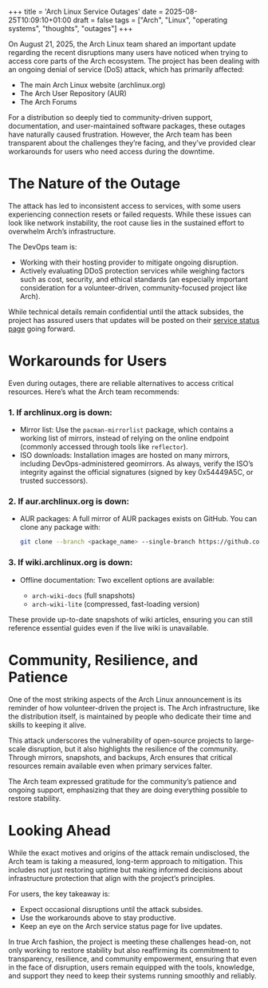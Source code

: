 +++
title = 'Arch Linux Service Outages'
date = 2025-08-25T10:09:10+01:00
draft = false
tags = ["Arch", "Linux", "operating systems", "thoughts", "outages"]
+++

On August 21, 2025, the Arch Linux team shared an important update regarding the recent disruptions many users have noticed when trying to access core parts of the Arch ecosystem. The project has been dealing with an ongoing denial of service (DoS) attack, which has primarily affected:

+ The main Arch Linux website (archlinux.org)
+ The Arch User Repository (AUR)
+ The Arch Forums

For a distribution so deeply tied to community-driven support, documentation, and user-maintained software packages, these outages have naturally caused frustration. However, the Arch team has been transparent about the challenges they’re facing, and they’ve provided clear workarounds for users who need access during the downtime.


# The Nature of the Outage

The attack has led to inconsistent access to services, with some users experiencing connection resets or failed requests. While these issues can look like network instability, the root cause lies in the sustained effort to overwhelm Arch’s infrastructure.

The DevOps team is:

* Working with their hosting provider to mitigate ongoing disruption.
* Actively evaluating DDoS protection services while weighing factors such as cost, security, and ethical standards (an especially important consideration for a volunteer-driven, community-focused project like Arch).

While technical details remain confidential until the attack subsides, the project has assured users that updates will be posted on their [service status page](https://status.archlinux.org/) going forward.


# Workarounds for Users

Even during outages, there are reliable alternatives to access critical resources. Here’s what the Arch team recommends:

### 1. If archlinux.org is down:

+ Mirror list: Use the `pacman-mirrorlist` package, which contains a working list of mirrors, instead of relying on the online endpoint (commonly accessed through tools like `reflector`).
+ ISO downloads: Installation images are hosted on many mirrors, including DevOps-administered geomirrors. As always, verify the ISO’s integrity against the official signatures (signed by key 0x54449A5C, or trusted successors).

### 2. If aur.archlinux.org is down:

+ AUR packages: A full mirror of AUR packages exists on GitHub. You can clone any package with:

  ```bash
  git clone --branch <package_name> --single-branch https://github.com/archlinux/aur.git <package_name>
  ```

### 3. If wiki.archlinux.org is down:

+ Offline documentation: Two excellent options are available:

  + `arch-wiki-docs` (full snapshots)
  + `arch-wiki-lite` (compressed, fast-loading version)

These provide up-to-date snapshots of wiki articles, ensuring you can still reference essential guides even if the live wiki is unavailable.


# Community, Resilience, and Patience

One of the most striking aspects of the Arch Linux announcement is its reminder of how volunteer-driven the project is. The Arch infrastructure, like the distribution itself, is maintained by people who dedicate their time and skills to keeping it alive.

This attack underscores the vulnerability of open-source projects to large-scale disruption, but it also highlights the resilience of the community. Through mirrors, snapshots, and backups, Arch ensures that critical resources remain available even when primary services falter.

The Arch team expressed gratitude for the community’s patience and ongoing support, emphasizing that they are doing everything possible to restore stability.


# Looking Ahead

While the exact motives and origins of the attack remain undisclosed, the Arch team is taking a measured, long-term approach to mitigation. This includes not just restoring uptime but making informed decisions about infrastructure protection that align with the project’s principles.

For users, the key takeaway is:

+ Expect occasional disruptions until the attack subsides.
+ Use the workarounds above to stay productive.
+ Keep an eye on the Arch service status page for live updates.

In true Arch fashion, the project is meeting these challenges head-on, not only working to restore stability but also reaffirming its commitment to transparency, resilience, and community empowerment, ensuring that even in the face of disruption, users remain equipped with the tools, knowledge, and support they need to keep their systems running smoothly and reliably.